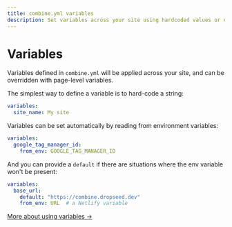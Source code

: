```yaml
---
title: combine.yml variables
description: Set variables across your site using hardcoded values or environment variables.
---
```


# Variables

Variables defined in `combine.yml` will be applied across your site,
and can be overridden with page-level variables.

The simplest way to define a variable is to hard-code a string:

```yaml
variables:
  site_name: My site
```

Variables can be set automatically by reading from environment variables:

```yaml
variables:
  google_tag_manager_id:
    from_env: GOOGLE_TAG_MANAGER_ID
```

And you can provide a `default` if there are situations where the env variable won't be present:

```yaml
variables:
  base_url:
    default: "https://combine.dropseed.dev"
    from_env: URL  # a Netlify variable
```

[More about using variables →](/variables/)
